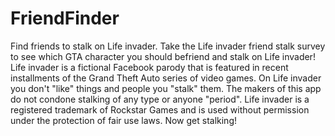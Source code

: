 # FriendFinder
Find friends to stalk on Life invader. Take the Life invader friend stalk survey to see which GTA character you should befriend and stalk on Life invader! Life invader is a fictional Facebook parody that is featured in recent installments of the Grand Theft Auto series of video games. On Life invader you don't "like" things and people you "stalk" them. The makers of this app do not condone stalking of any type or anyone "period". Life invader is a registered trademark of Rockstar Games and is used without permission under the protection of fair use laws. Now get stalking!
